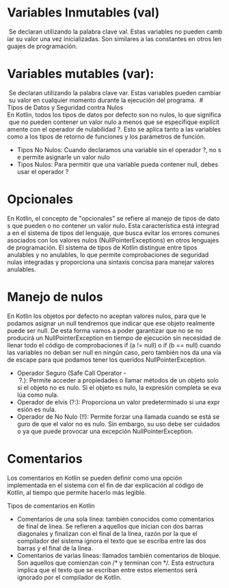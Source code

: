 # Variables Inmutables (val)
 Se declaran utilizando la palabra clave val. Estas variables no pueden cambiar su valor una vez inicializadas. Son similares a las constantes en otros lenguajes de programación.
# Variables mutables (var):
 Se declaran utilizando la palabra clave var. Estas variables pueden cambiar su valor en cualquier momento durante la ejecución del programa.
 # Tipos de Datos y Seguridad contra Nulos
En Kotlin, todos los tipos de datos por defecto son no nulos, lo que significa que no pueden contener un valor nulo a menos que se especifique explícitamente con el operador de nulabilidad ?. Esto se aplica tanto a las variables como a los tipos de retorno de funciones y los parámetros de función.

- Tipos No Nulos: Cuando declaramos una variable sin el operador ?, no se permite asignarle un valor nulo
- Tipos Nulos: Para permitir que una variable pueda contener null, debes usar el operador ?

# Opcionales
En Kotlin, el concepto de "opcionales" se refiere al manejo de tipos de datos que pueden o no contener un valor nulo. Esta característica está integrada en el sistema de tipos del lenguaje, que busca evitar los errores comunes asociados con los valores nulos (NullPointerExceptions) en otros lenguajes de programación. El sistema de tipos de Kotlin distingue entre tipos anulables y no anulables, lo que permite comprobaciones de seguridad nulas integradas y proporciona una sintaxis concisa para manejar valores anulables.

# Manejo de nulos

En Kotlin los objetos por defecto no aceptan valores nulos, para que le podamos asignar un null tendremos que indicar que ese objeto realmente puede ser null. De esta forma vamos a poder garantizar que no se no producirá un NullPointerException en tiempo de ejecución sin necesidad de llenar todo el código de comprobaciones if (a != null) o if (b == null) cuando las variables no deban ser null en ningún caso, pero también nos da una vía de escape para que podamos tener los queridos NullPointerException.
- Operador Seguro (Safe Call Operator - ?.): Permite acceder a propiedades o llamar métodos de un objeto solo si el objeto no es nulo. Si el objeto es nulo, la expresión completa se evalúa como nula.
- Operador de elvis (?:): Proporciona un valor predeterminado si una expresión es nula.
- Operador de No Nulo (!!): Permite forzar una llamada cuando se está seguro de que el valor no es nulo. Sin embargo, su uso debe ser cuidadoso ya que puede provocar una excepción NullPointerException.

# Comentarios 
Los comentarios en Kotlin se pueden definir como una opción implementada en el sistema con el fin de dar explicación al código de Kotlin, al tiempo que permite hacerlo más legible.

Tipos de comentarios en Kotlin

- Comentarios de una sola línea: también conocidos como comentarios de final de línea. Se refieren a aquellos que inician con dos barras diagonales y finalizan con el final de la línea, razón por la que el compilador del sistema ignora el texto que se escriba entre las dos barras y el final de la línea.
- Comentarios de varias líneas: llamados también comentarios de bloque. Son aquellos que comienzan con /* y terminan con */. Esta estructura implica que el texto que se escriban entre estos elementos será ignorado por el compilador de Kotlin.

